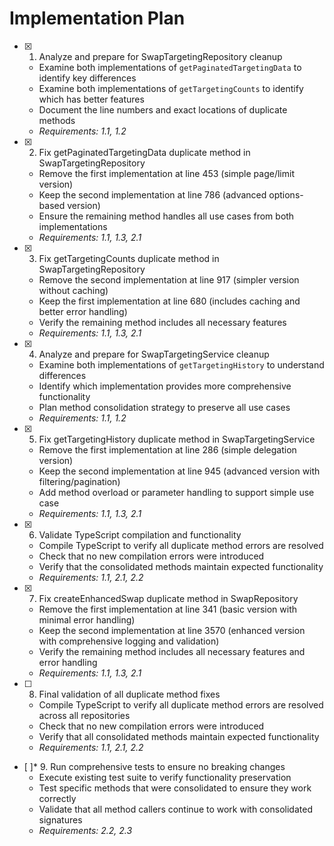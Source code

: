 # Implementation Plan

- [x] 1. Analyze and prepare for SwapTargetingRepository cleanup





  - Examine both implementations of `getPaginatedTargetingData` to identify key differences
  - Examine both implementations of `getTargetingCounts` to identify which has better features
  - Document the line numbers and exact locations of duplicate methods
  - _Requirements: 1.1, 1.2_

- [x] 2. Fix getPaginatedTargetingData duplicate method in SwapTargetingRepository






  - Remove the first implementation at line 453 (simple page/limit version)
  - Keep the second implementation at line 786 (advanced options-based version)
  - Ensure the remaining method handles all use cases from both implementations
  - _Requirements: 1.1, 1.3, 2.1_

- [x] 3. Fix getTargetingCounts duplicate method in SwapTargetingRepository









  - Remove the second implementation at line 917 (simpler version without caching)
  - Keep the first implementation at line 680 (includes caching and better error handling)
  - Verify the remaining method includes all necessary features
  - _Requirements: 1.1, 1.3, 2.1_

- [x] 4. Analyze and prepare for SwapTargetingService cleanup





  - Examine both implementations of `getTargetingHistory` to understand differences
  - Identify which implementation provides more comprehensive functionality
  - Plan method consolidation strategy to preserve all use cases
  - _Requirements: 1.1, 1.2_

- [x] 5. Fix getTargetingHistory duplicate method in SwapTargetingService





  - Remove the first implementation at line 286 (simple delegation version)
  - Keep the second implementation at line 945 (advanced version with filtering/pagination)
  - Add method overload or parameter handling to support simple use case
  - _Requirements: 1.1, 1.3, 2.1_

- [x] 6. Validate TypeScript compilation and functionality





  - Compile TypeScript to verify all duplicate method errors are resolved
  - Check that no new compilation errors were introduced
  - Verify that the consolidated methods maintain expected functionality
  - _Requirements: 1.1, 2.1, 2.2_

- [x] 7. Fix createEnhancedSwap duplicate method in SwapRepository



  - Remove the first implementation at line 341 (basic version with minimal error handling)
  - Keep the second implementation at line 3570 (enhanced version with comprehensive logging and validation)
  - Verify the remaining method includes all necessary features and error handling
  - _Requirements: 1.1, 1.3, 2.1_

- [ ] 8. Final validation of all duplicate method fixes
  - Compile TypeScript to verify all duplicate method errors are resolved across all repositories
  - Check that no new compilation errors were introduced
  - Verify that all consolidated methods maintain expected functionality
  - _Requirements: 1.1, 2.1, 2.2_

- [ ]* 9. Run comprehensive tests to ensure no breaking changes
  - Execute existing test suite to verify functionality preservation
  - Test specific methods that were consolidated to ensure they work correctly
  - Validate that all method callers continue to work with consolidated signatures
  - _Requirements: 2.2, 2.3_